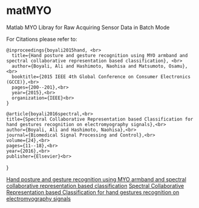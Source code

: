 # matMYO
Matlab MYO Libray for Raw Acquiring Sensor Data in Batch Mode

For Citations please refer to:


    @inproceedings{boyali2015hand, <br>
      title={Hand posture and gesture recognition using MYO armband and spectral collaborative representation based classification}, <br>
      author={Boyali, Ali and Hashimoto, Naohisa and Matsumoto, Osamu}, <br>
      booktitle={2015 IEEE 4th Global Conference on Consumer Electronics (GCCE)},<br>
      pages={200--201},<br>
      year={2015},<br>
      organization={IEEE}<br>
    }
    
    @article{boyali2016spectral,<br>
    title={Spectral Collaborative Representation based Classification for hand gestures recognition on electromyography signals},<br>
    author={Boyali, Ali and Hashimoto, Naohisa},<br>
    journal={Biomedical Signal Processing and Control},<br>
    volume={24},<br>
    pages={11--18},<br>
    year={2016},<br>
    publisher={Elsevier}<br>
  }

[Hand posture and gesture recognition using MYO armband and spectral collaborative representation based classification](https://www.sciencedirect.com/science/article/pii/S1746809415001494)
[Spectral Collaborative Representation based Classification for hand gestures recognition on electromyography signals](https://pdfs.semanticscholar.org/71be/65410d22b3a2bdd556342c2acc4f6f41c382.pdf)
